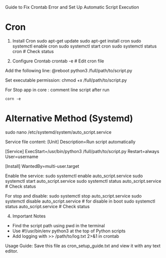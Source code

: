 Guide to Fix Crontab Error and Set Up Automatic Script Execution
# Cron
1. Install Cron
sudo apt-get update
sudo apt-get install cron
sudo systemctl enable cron
sudo systemctl start cron
sudo systemctl status cron  # Check status

2. Configure Crontab
crontab -e  # Edit cron file

Add the following line:
@reboot python3 /full/path/to/script.py

Set executable permission:
chmod +x /full/path/to/script.py

For Stop app in core :
comment line script after run 
```shell
corn -e 
```

# Alternative Method (Systemd)
sudo nano /etc/systemd/system/auto_script.service

Service file content:
[Unit]
Description=Run script automatically

[Service]
ExecStart=/usr/bin/python3 /full/path/to/script.py
Restart=always
User=username

[Install]
WantedBy=multi-user.target

Enable the service:
sudo systemctl enable auto_script.service
sudo systemctl start auto_script.service
sudo systemctl status auto_script.service  # Check status

For stop and disable:
sudo systemctl stop auto_script.service
sudo systemctl disable auto_script.service # for disable in boot 
sudo systemctl status auto_script.service  # Check status

4. Important Notes
- Find the script path using pwd in the terminal
- Use #!/usr/bin/env python3 at the top of Python scripts
- Add logging with >> /path/to/log.txt 2>&1 in crontab

Usage Guide:
Save this file as cron_setup_guide.txt and view it with any text editor.
